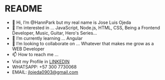 # README
- 👋 Hi, I’m @HannPark but my real name is Jose Luis Ojeda
- 👀 I’m interested in ... JavaScript, Node.js, HTML, CSS, Being a Frontend Developer, Music, Guitar, Hero's Series...
- 🌱 I’m currently learning ... Angular
- 💞️ I’m looking to collaborate on ... Whatever that makes me grow as a WEB Developer
- 📫 How to reach me ...
- Visit my Profile in [LINKEDIN](http://www.linkedin.com/in/jose-luis-ojeda-polo)
- WHATSAPP: +57 300 7730068
- EMAIL: jlojeda0903@gmail.com

<!---
HannPark/HannPark is a ✨ special ✨ repository because its `README.md` (this file) appears on your GitHub profile.
You can click the Preview link to take a look at your changes.
--->
